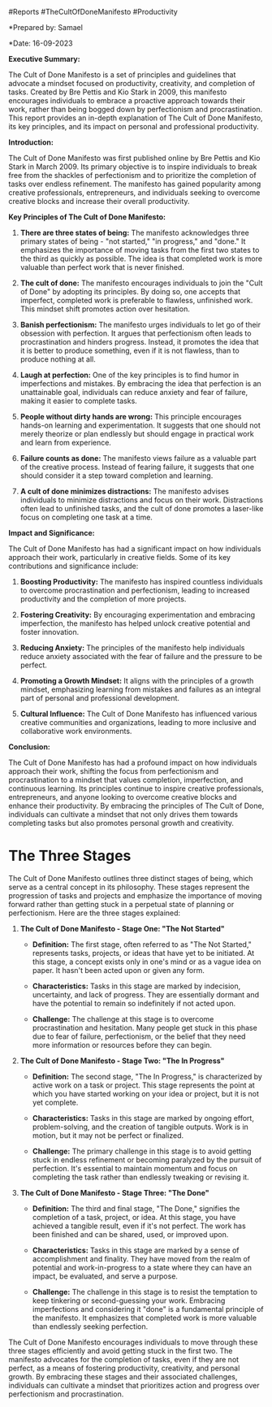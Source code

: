 #Reports #TheCultOfDoneManifesto #Productivity 

*Prepared by: Samael

*Date: 16-09-2023

**Executive Summary:**

The Cult of Done Manifesto is a set of principles and guidelines that advocate a mindset focused on productivity, creativity, and completion of tasks. Created by Bre Pettis and Kio Stark in 2009, this manifesto encourages individuals to embrace a proactive approach towards their work, rather than being bogged down by perfectionism and procrastination. This report provides an in-depth explanation of The Cult of Done Manifesto, its key principles, and its impact on personal and professional productivity.

**Introduction:**

The Cult of Done Manifesto was first published online by Bre Pettis and Kio Stark in March 2009. Its primary objective is to inspire individuals to break free from the shackles of perfectionism and to prioritize the completion of tasks over endless refinement. The manifesto has gained popularity among creative professionals, entrepreneurs, and individuals seeking to overcome creative blocks and increase their overall productivity.

**Key Principles of The Cult of Done Manifesto:**

1. **There are three states of being:** The manifesto acknowledges three primary states of being - "not started," "in progress," and "done." It emphasizes the importance of moving tasks from the first two states to the third as quickly as possible. The idea is that completed work is more valuable than perfect work that is never finished.

2. **The cult of done:** The manifesto encourages individuals to join the "Cult of Done" by adopting its principles. By doing so, one accepts that imperfect, completed work is preferable to flawless, unfinished work. This mindset shift promotes action over hesitation.

3. **Banish perfectionism:** The manifesto urges individuals to let go of their obsession with perfection. It argues that perfectionism often leads to procrastination and hinders progress. Instead, it promotes the idea that it is better to produce something, even if it is not flawless, than to produce nothing at all.

4. **Laugh at perfection:** One of the key principles is to find humor in imperfections and mistakes. By embracing the idea that perfection is an unattainable goal, individuals can reduce anxiety and fear of failure, making it easier to complete tasks.

5. **People without dirty hands are wrong:** This principle encourages hands-on learning and experimentation. It suggests that one should not merely theorize or plan endlessly but should engage in practical work and learn from experience.

6. **Failure counts as done:** The manifesto views failure as a valuable part of the creative process. Instead of fearing failure, it suggests that one should consider it a step toward completion and learning.

7. **A cult of done minimizes distractions:** The manifesto advises individuals to minimize distractions and focus on their work. Distractions often lead to unfinished tasks, and the cult of done promotes a laser-like focus on completing one task at a time.

**Impact and Significance:**

The Cult of Done Manifesto has had a significant impact on how individuals approach their work, particularly in creative fields. Some of its key contributions and significance include:

1. **Boosting Productivity:** The manifesto has inspired countless individuals to overcome procrastination and perfectionism, leading to increased productivity and the completion of more projects.

2. **Fostering Creativity:** By encouraging experimentation and embracing imperfection, the manifesto has helped unlock creative potential and foster innovation.

3. **Reducing Anxiety:** The principles of the manifesto help individuals reduce anxiety associated with the fear of failure and the pressure to be perfect.

4. **Promoting a Growth Mindset:** It aligns with the principles of a growth mindset, emphasizing learning from mistakes and failures as an integral part of personal and professional development.

5. **Cultural Influence:** The Cult of Done Manifesto has influenced various creative communities and organizations, leading to more inclusive and collaborative work environments.

**Conclusion:**

The Cult of Done Manifesto has had a profound impact on how individuals approach their work, shifting the focus from perfectionism and procrastination to a mindset that values completion, imperfection, and continuous learning. Its principles continue to inspire creative professionals, entrepreneurs, and anyone looking to overcome creative blocks and enhance their productivity. By embracing the principles of The Cult of Done, individuals can cultivate a mindset that not only drives them towards completing tasks but also promotes personal growth and creativity.


# The Three Stages

The Cult of Done Manifesto outlines three distinct stages of being, which serve as a central concept in its philosophy. These stages represent the progression of tasks and projects and emphasize the importance of moving forward rather than getting stuck in a perpetual state of planning or perfectionism. Here are the three stages explained:

1. **The Cult of Done Manifesto - Stage One: "The Not Started"**

   - **Definition:** The first stage, often referred to as "The Not Started," represents tasks, projects, or ideas that have yet to be initiated. At this stage, a concept exists only in one's mind or as a vague idea on paper. It hasn't been acted upon or given any form.

   - **Characteristics:** Tasks in this stage are marked by indecision, uncertainty, and lack of progress. They are essentially dormant and have the potential to remain so indefinitely if not acted upon.

   - **Challenge:** The challenge at this stage is to overcome procrastination and hesitation. Many people get stuck in this phase due to fear of failure, perfectionism, or the belief that they need more information or resources before they can begin.

2. **The Cult of Done Manifesto - Stage Two: "The In Progress"**

   - **Definition:** The second stage, "The In Progress," is characterized by active work on a task or project. This stage represents the point at which you have started working on your idea or project, but it is not yet complete.

   - **Characteristics:** Tasks in this stage are marked by ongoing effort, problem-solving, and the creation of tangible outputs. Work is in motion, but it may not be perfect or finalized.

   - **Challenge:** The primary challenge in this stage is to avoid getting stuck in endless refinement or becoming paralyzed by the pursuit of perfection. It's essential to maintain momentum and focus on completing the task rather than endlessly tweaking or revising it.

3. **The Cult of Done Manifesto - Stage Three: "The Done"**

   - **Definition:** The third and final stage, "The Done," signifies the completion of a task, project, or idea. At this stage, you have achieved a tangible result, even if it's not perfect. The work has been finished and can be shared, used, or improved upon.

   - **Characteristics:** Tasks in this stage are marked by a sense of accomplishment and finality. They have moved from the realm of potential and work-in-progress to a state where they can have an impact, be evaluated, and serve a purpose.

   - **Challenge:** The challenge in this stage is to resist the temptation to keep tinkering or second-guessing your work. Embracing imperfections and considering it "done" is a fundamental principle of the manifesto. It emphasizes that completed work is more valuable than endlessly seeking perfection.

The Cult of Done Manifesto encourages individuals to move through these three stages efficiently and avoid getting stuck in the first two. The manifesto advocates for the completion of tasks, even if they are not perfect, as a means of fostering productivity, creativity, and personal growth. By embracing these stages and their associated challenges, individuals can cultivate a mindset that prioritizes action and progress over perfectionism and procrastination.